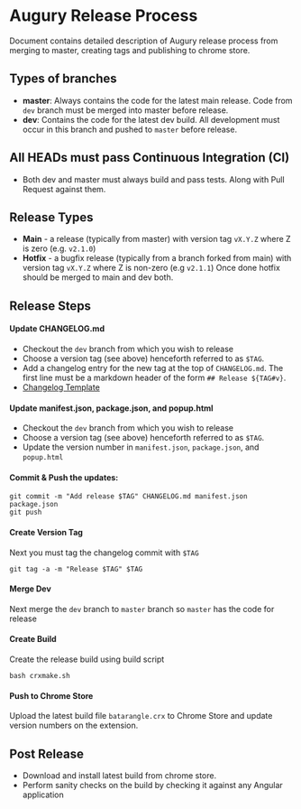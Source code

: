 # Augury Release Process
Document contains detailed description of Augury release process from merging to master, creating tags and publishing to chrome store.

## Types of branches
- **master**: Always contains the code for the latest main release. Code from `dev` branch must be merged into master before release.
- **dev**: Contains the code for the latest dev build. All development must occur in this branch and pushed to `master` before release.

## All HEADs must pass Continuous Integration (CI)

* Both dev and master must always build and pass tests. Along with Pull Request against them.

## Release Types

* **Main** - a release (typically from master) with version tag `vX.Y.Z` where Z is zero (e.g. `v2.1.0`)
* **Hotfix** - a bugfix release (typically from a branch forked from main) with version tag `vX.Y.Z` where Z is non-zero (e.g `v2.1.1`) Once done hotfix should be merged to main and dev both.

## Release Steps

#### Update CHANGELOG.md

* Checkout the `dev` branch from which you wish to release
* Choose a version tag (see above) henceforth referred to as `$TAG`.
* Add a changelog entry for the new tag at the top of `CHANGELOG.md`.
  The first line must be a markdown header of the form `## Release ${TAG#v}`.
* [Changelog Template](changelog-template.md)

#### Update manifest.json, package.json, and popup.html

* Checkout the `dev` branch from which you wish to release
* Choose a version tag (see above) henceforth referred to as `$TAG`.
* Update the version number in `manifest.json`, `package.json`, and `popup.html`

#### Commit & Push the updates:

    git commit -m "Add release $TAG" CHANGELOG.md manifest.json package.json
    git push

#### Create Version Tag

Next you must tag the changelog commit with `$TAG`

    git tag -a -m "Release $TAG" $TAG

#### Merge Dev

Next merge the `dev` branch to `master` branch so `master` has the code for release

#### Create Build

Create the release build using build script

    bash crxmake.sh

#### Push to Chrome Store

Upload the latest build file `batarangle.crx` to Chrome Store and update version numbers on the extension.


## Post Release

* Download and install latest build from chrome store.
* Perform sanity checks on the build by checking it against any Angular application
